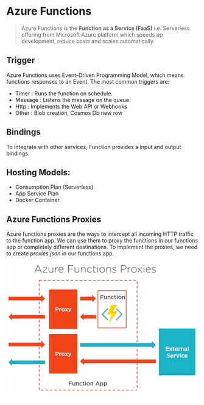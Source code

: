 # Azure Functions
> Azure Functions is the **Function as a Service (FaaS)** i.e. Serverless offering from Microsoft Azure platform which speeds up development, reduce costs and scales automatically.

## Trigger
Azure Functions uses Event-Driven Programming Model, which means functions responses to an Event. The most common triggers are:
- Timer : Runs the function on schedule.
- Message : Listens the message on the queue.
- Http : Implements the Web API or Webhooks
- Other : Blob creation, Cosmos Db new row

## Bindings
To integrate with other services, Function provides a input and output bindings.

## Hosting Models:
- Consumption Plan (Serverless)
- App Service Plan
- Docker Container.

## Azure Functions Proxies
Azure functions proxies are the ways to intercept all incoming HTTP traffic to the function app. We can use them to proxy the functions in our functions app or completely different destinations. To implement the proxies, we need to create *proxies.json* in our functions app.

![alt text](https://github.com/milindchavan12/azure-functions/blob/master/Assets/proxies.png)
